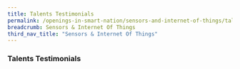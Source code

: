 ```yaml
---
title: Talents Testimonials
permalink: /openings-in-smart-nation/sensors-and-internet-of-things/talents-testimonials/
breadcrumb: Sensors & Internet Of Things
third_nav_title: "Sensors & Internet Of Things"
---
```


### **Talents Testimonials**
